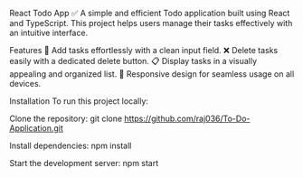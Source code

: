 React Todo App ✅
A simple and efficient Todo application built using React and TypeScript. This project helps users manage their tasks effectively with an intuitive interface.

Features
📝 Add tasks effortlessly with a clean input field.
❌ Delete tasks easily with a dedicated delete button.
📋 Display tasks in a visually appealing and organized list.
📱 Responsive design for seamless usage on all devices.

Installation
To run this project locally:

Clone the repository:
git clone https://github.com/raj036/To-Do-Application.git

Install dependencies:
npm install  

Start the development server:
npm start  
